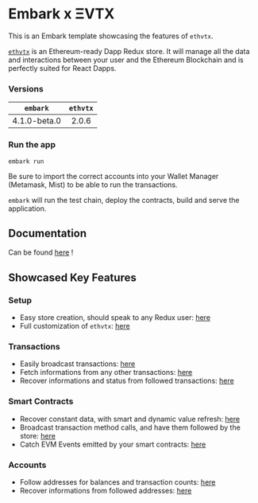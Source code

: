# Embark x ΞVTX

This is an Embark template showcasing the features of `ethvtx`.

[`ethvtx`](https://github.com/Horyus/ethvtx) is an Ethereum-ready Dapp Redux store. It will manage all the data and interactions between your user and the Ethereum Blockchain and is perfectly suited for React Dapps.

### Versions

| `embark` | `ethvtx` |
| :------: | :------: |
| 4.1.0-beta.0 | 2.0.6 |

### Run the app

```shell
embark run
```

Be sure to import the correct accounts into your Wallet Manager (Metamask, Mist) to be able to run the transactions.

`embark` will run the test chain, deploy the contracts, build and serve the application.

## Documentation

Can be found [here](http://doc.ethvtx.com) !

## Showcased Key Features

### Setup

* Easy store creation, should speak to any Redux user: [here](./app/ethvtx_config/createVtxStore.js)
* Full customization of `ethvtx`: [here](./app/ethvtx_config/setupWeb3.js)

### Transactions

* Easily broadcast transactions: [here](./app/txs_showcase/TxBroadcast.jsx#L39)
* Fetch informations from any other transactions: [here](./app/txs_showcase/TxFollow.jsx#L31)
* Recover informations and status from followed transactions: [here](./app/txs_showcase/TxList.jsx#L52)

### Smart Contracts

* Recover constant data, with smart and dynamic value refresh: [here](./app/contract_showcase/ContractMethodCall.jsx#L30)
* Broadcast transaction method calls, and have them followed by the store: [here](./app/contract_showcase/ContractMethodTx.jsx#L30)
* Catch EVM Events emitted by your smart contracts: [here](./app/contract_showcase/ContractEvents.jsx#L30)

### Accounts

* Follow addresses for balances and transaction counts: [here](./app/accounts_management/AccountsAdd.jsx#L32)
* Recover informations from followed addresses: [here](./app/accounts_management/AccountsList.jsx#L36)

